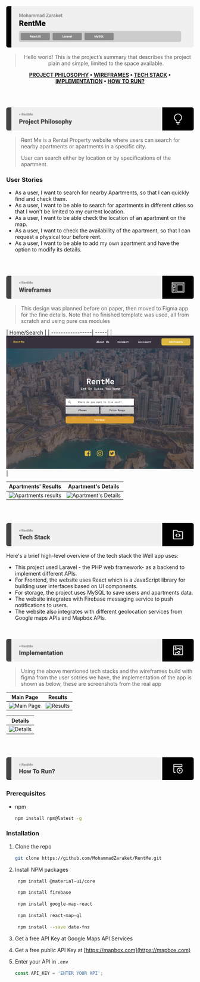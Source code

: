 <img src="./readme/title1.svg"/>

<div align="center">

> Hello world! This is the project’s summary that describes the project plain and simple, limited to the space available.  

**[PROJECT PHILOSOPHY](https://github.com/MohammadZaraket/RentMe#-project-philosophy) • [WIREFRAMES](https://github.com/MohammadZaraket/RentMe#-wireframes) • [TECH STACK](https://github.com/MohammadZaraket/RentMe#-tech-stack) • [IMPLEMENTATION](https://github.com/MohammadZaraket/RentMe#-impplementation) • [HOW TO RUN?](https://github.com/MohammadZaraket/RentMe#-how-to-run)**


</div>

<br><br>


<img src="./readme/title2.svg"/>

> Rent Me is a Rental Property website where users can search for nearby apartments or apartments in a specific city.
> 
> User can search either by location or by specifications of the apartment.

### User Stories

- As a user, I want to search for nearby Apartments, so that I can quickly find and check them. 
- As a user, I want to be able to search for apartments in different cities so that I won't be limited to my current location.
- As a user, I want to be able check the location of an apartment on the map.
- As a user, I want to check the availability of the apartment, so that I can request a physical tour before rent.
- As a user, I want to be able to add my own apartment and have the option to modify its details.


<br><br>

<img src="./readme/title3.svg"/>

> This design was planned before on paper, then moved to Figma app for the fine details.
Note that no finished template was used, all from scratch and using pure css modules

| Home/Search  |
| -----------------| -----|
| ![Home/Search](https://github.com/MohammadZaraket/RentMe/blob/94e281b3e8aea8dca13a666e2eb9ea2f275d6a51/readme/main-page-figma.PNG) |

| Apartments' Results  | Apartment's Details  |
| -----------------| -----|
| ![Apartments results](https://github.com/MohammadZaraket/RentMe/tree/main/readme/results-page-figma.PNG) | ![Apartment's Details](https://github.com/MohammadZaraket/RentMe/tree/main/readme/details-page-figma.PNG)|


<br><br>

<img src="./readme/title4.svg"/>

Here's a brief high-level overview of the tech stack the Well app uses:

- This project used Laravel - the PHP web framework- as a backend to implement different APIs.
- For Frontend, the website uses React which is a JavaScript library for building user interfaces based on UI components.
- For storage, the project uses MySQL to save users and apartments data.
- The website integrates with Firebase messaging service to push notifications to users.
- The website also integrates with different geolocation services from Google maps APIs and Mapbox APIs.




<br><br>
<img src="./readme/title5.svg"/>

> Using the above mentioned tech stacks and the wireframes build with figma from the user sotries we have, the implementation of the app is shown as below, these are screenshots from the real app

| Main Page  | Results  |
| -----------------| -----|
| ![Main Page](https://github.com/MohammadZaraket/RentMe/tree/main/readme/main-page-front.PNG) | ![Results](https://github.com/MohammadZaraket/RentMe/tree/main/readme/results-page-front.PNG) |

| Details   |
| -----------------|
| ![Details](https://github.com/MohammadZaraket/RentMe/tree/main/readme/details-page-front.PNG) | 



<br><br>

<img src="./readme/title6.svg"/>


### Prerequisites

* npm
  ```sh
  npm install npm@latest -g
  ```

### Installation


1. Clone the repo
   ```sh
   git clone https://github.com/MohammadZaraket/RentMe.git
   ```
2. Install NPM packages
   ```sh
    npm install @material-ui/core
   ```
   ```sh
    npm install firebase
   ```
   ```sh
    npm install google-map-react
   ```
   ```sh
    npm install react-map-gl
   ```
   ```sh
    npm install --save date-fns
   ```
3. Get a free API Key at Google Maps API Services

4. Get a free public API Key at [https://mapbox.com](https://mapbox.com)

5. Enter your API in `.env`
   ```js
   const API_KEY = 'ENTER YOUR API';
   ```